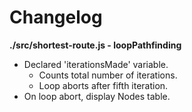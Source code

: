 # Changelog

**./src/shortest-route.js - loopPathfinding**
* Declared 'iterationsMade' variable.
	* Counts total number of iterations.
	* Loop aborts after fifth iteration.
* On loop abort, display Nodes table.
